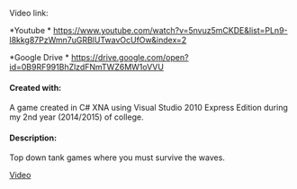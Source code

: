 Video link:

*Youtube *
https://www.youtube.com/watch?v=5nvuz5mCKDE&list=PLn9-l8kkg87PzWmn7uGRBlUTwavOcUfOw&index=2

*Google Drive *
https://drive.google.com/open?id=0B9RF991BhZlzdFNmTWZ6MW1oVVU


#### Created with: 
A game created in C# XNA using Visual Studio 2010 Express Edition during my 2nd year (2014/2015) of college. 

#### Description:
Top down tank games where you must survive the waves.


[Video](https://youtu.be/5nvuz5mCKDE)
